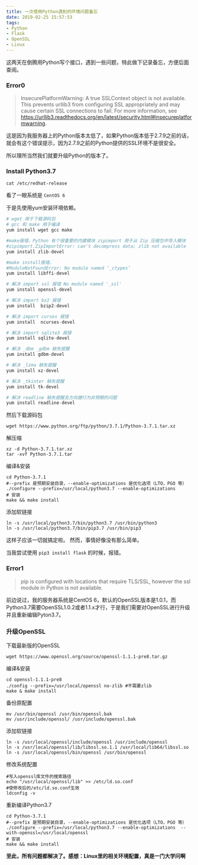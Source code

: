 ```yaml
---
title: 一次使用Python遇到的环境问题备忘
date: 2019-02-25 15:57:53
tags: 
- Python
- Flask
- OpenSSL
- Linux
---
```


这两天在倒腾用Python写个接口，遇到一些问题，特此做下记录备忘，方便后面查阅。

### Error0

> InsecurePlatformWarning: A true SSLContext object is not available. This prevents urllib3 from configuring SSL
appropriately and may cause certain SSL connections to fail. For more information, see https://urllib3.readthedocs.org/en/latest/security.html#insecureplatformwarning.

这是因为我服务器上的Python版本太低了，如果Python版本低于2.7.9之前的话，就会有这个错误提示，因为2.7.9之前的Python提供的SSL环境不是很安全。

所以理所当然我们就要升级Python的版本了。

### Install Python3.7

`cat /etc/redhat-release`

看了一眼系统是 `CentOS 6`

于是先使用yum安装环境依赖。

```python
# wget 用于下载源码包
# gcc 和 make 用于编译
yum install wget gcc make

#make报错，Python 有个很重要的内建模块 zipimport 用于从 Zip 压缩包中导入模块
#zipimport.ZipImportError: can't decompress data; zlib not available
yum install zlib-devel

#make install报错，
#ModuleNotFoundError: No module named ‘_ctypes’
yum install libffi-devel

# 解决 import ssl 报错 No module named '_ssl'
yum install openssl-devel

# 解决 import bz2 报错
yum install  bzip2-devel

# 解决 import curses 报错
yum install  ncurses-devel

# 解决 import sqlite3 报错
yum install sqlite-devel

# 解决 _dbm _gdbm 缺失提醒
yum install gdbm-devel

# 解决 _lzma 缺失提醒
yum install xz-devel

# 解决 _tkinter 缺失提醒
yum install tk-devel

# 解决 readline 缺失提醒及方向键行为非预期的问题
yum install readline-devel
```

然后下载源码包

`wget https://www.python.org/ftp/python/3.7.1/Python-3.7.1.tar.xz`

解压缩

```
xz -d Python-3.7.1.tar.xz
tar -xvf Python-3.7.1.tar
```

编译&安装

```
cd Python-3.7.1
#--prefix 是预期安装目录，--enable-optimizations 是优化选项（LTO，PGO 等）
./configure --prefix=/usr/local/python3.7 --enable-optimizations
# 安装
make && make install
```

添加软链接

```
ln -s /usr/local/python3.7/bin/python3.7 /usr/bin/python3
ln -s /usr/local/python3.7/bin/pip3.7 /usr/bin/pip3
```

这样子应该一切就搞定啦。
然而，事情好像没有那么简单。

当我尝试使用 `pip3 install flask` 的时候，报错。

### Error1

> pip is configured with locations that require TLS/SSL, however the ssl module in Python is not available.

前边说过，我的服务器系统是CentOS 6，默认的OpenSSL版本是1.0.1，而Python3.7需要OpenSSL1.0.2或者1.1.x才行，于是我们需要对OpenSSL进行升级并且重新编辑Pyton3.7。

### 升级OpenSSL

下载最新版的OpenSSL

`wget https://www.openssl.org/source/openssl-1.1.1-pre8.tar.gz`

编译&安装

```
cd openssl-1.1.1-pre8
./config --prefix=/usr/local/openssl no-zlib #不需要zlib
make & make install
```

备份原配置

```
mv /usr/bin/openssl /usr/bin/openssl.bak
mv /usr/include/openssl/ /usr/include/openssl.bak
```

添加软链接

```
ln -s /usr/local/openssl/include/openssl /usr/include/openssl
ln -s /usr/local/openssl/lib/libssl.so.1.1 /usr/local/lib64/libssl.so
ln -s /usr/local/openssl/bin/openssl /usr/bin/openssl
```

修改系统配置

```
#写入openssl库文件的搜索路径
echo "/usr/local/openssl/lib" >> /etc/ld.so.conf
#使修改后的/etc/ld.so.conf生效 
ldconfig -v
```

重新编译Python3.7

```
cd Python-3.7.1
#--prefix 是预期安装目录，--enable-optimizations 是优化选项（LTO，PGO 等）
./configure --prefix=/usr/local/python3.7 --enable-optimizations  --with-openssl=/usr/local/openssl
# 安装
make && make install
```


**至此，所有问题都解决了。感想：Linux里的相关环境配置，真是一门大学问啊**

